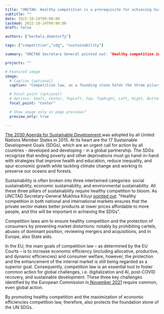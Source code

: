 ```yaml
---
title: "UNCTAD: Healthy competition is a prerequisite for achieving Sustainable Development Goals"
subtitle: ""
date: 2022-10-24T09:00:00
lastmod: 2022-10-24T09:00:00
draft: false

authors: ["borbala_domotorfy"]

tags: ["competition","sdg", "sustainability"]

summary: "UNCTAD Secretary General pointed out: "Healthy competition in both national and international markets ensures that the private sector makes better products at lower prices affordable to more people, and this will be important in achieving the SDGs" Therefore, competition law is an important foundation stone of SDGs."

projects: ""

# Featured image
image:
  # Caption (optional)
  caption: "Competition law, as a founding stone holds the three pilars of sustainability"

  # Focal point (optional)
  # Options: Smart, Center, TopLeft, Top, TopRight, Left, Right, BottomLeft, Bottom, BottomRight
  focal_point: "Center"

  # Show image only in page previews?
  preview_only: true

---
```

[The 2030 Agenda for Sustainable Development ](https://sdgs.un.org/2030agenda)was adopted by all United Nations Member States in 2015. At its heart are the 17 Sustainable Development Goals (SDGs), which are an urgent call for action by all countries - developed and developing - in a global partnership. The SDGs recognize that ending poverty and other deprivations must go hand-in-hand with strategies that improve health and education, reduce inequality, and spur economic growth while tackling climate change and working to preserve our oceans and forests.

Sustainability is often broken into three intertwined categories: social sustainability, economic sustainability, and environmental sustainability. All these three pillars of sustainability require healthy competition to bloom. As UNCTAD Secretary-General Mukhisa Kituyi [pointed out](https://unctad.org/news/achieving-sustainable-development-goals-will-need-healthy-competition-and-consumer-protection): "Healthy competition in both national and international markets ensures that the private sector makes better products at lower prices affordable to more people, and this will be important in achieving the SDGs".

Competition laws aim to ensure healthy competition and the protection of consumers by preventing market distortions: notably by prohibiting cartels, abuses of dominant position, reviewing mergers and acquisitions, and in Europe, also State aids. 

In the EU, the main goals of competition law – as determined by the EU Courts – is to increase economic efficiency (including allocative, productive, and dynamic efficiencies) and consumer welfare, however, the protection and the enhancement of the internal market is still being regarded as a superior goal. Consequently, competition law is an essential tool to foster common action for global challenges, i.e. digitalization and AI, post-COVID recovery, and sustainable development. These three key challenges identified by the European Commission in[ November 2021](https://ec.europa.eu/transparency/documents-register/detail?ref=COM(2021)713&lang=en) require common, even global action.

By promoting healthy competition and the maximization of economic efficiencies competition law, therefore, also protects the foundation stone of the UN SDGs. 
